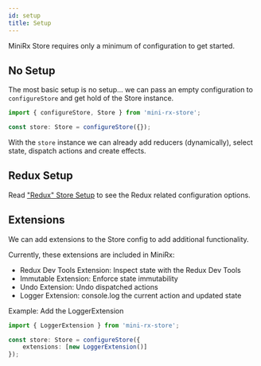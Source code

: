 ```yaml
---
id: setup
title: Setup
---
```


MiniRx Store requires only a minimum of configuration to get started.

## No Setup
The most basic setup is no setup... we can pass an empty configuration to `configureStore`
and get hold of the Store instance.

```ts
import { configureStore, Store } from 'mini-rx-store';

const store: Store = configureStore({});
```
With the `store` instance we can already add reducers (dynamically), select state, dispatch actions and create effects.

## Redux Setup
Read ["Redux" Store Setup](redux-setup) to see the Redux related configuration options.

## Extensions
We can add extensions to the Store config to add additional functionality.

Currently, these extensions are included in MiniRx:
- Redux Dev Tools Extension: Inspect state with the Redux Dev Tools
- Immutable Extension: Enforce state immutability
- Undo Extension: Undo dispatched actions
- Logger Extension: console.log the current action and updated state

Example: Add the LoggerExtension
```ts
import { LoggerExtension } from 'mini-rx-store';

const store: Store = configureStore({
    extensions: [new LoggerExtension()]
});
```
